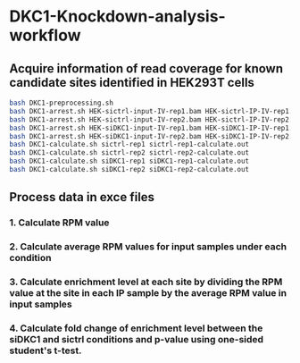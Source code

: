 









# DKC1-Knockdown-analysis-workflow
## Acquire information of read coverage for known candidate sites identified in HEK293T cells 
```bash
bash DKC1-preprocessing.sh
bash DKC1-arrest.sh HEK-sictrl-input-IV-rep1.bam HEK-sictrl-IP-IV-rep1.bam ELAP-HEK-all.bed sictrl-rep1.out
bash DKC1-arrest.sh HEK-sictrl-input-IV-rep2.bam HEK-sictrl-IP-IV-rep2.bam ELAP-HEK-all.bed sictrl-rep2.out
bash DKC1-arrest.sh HEK-siDKC1-input-IV-rep1.bam HEK-siDKC1-IP-IV-rep1.bam ELAP-HEK-all.bed siDKC1-rep1.out
bash DKC1-arrest.sh HEK-siDKC1-input-IV-rep2.bam HEK-siDKC1-IP-IV-rep2.bam ELAP-HEK-all.bed siDKC1-rep2.out
bash DKC1-calculate.sh sictrl-rep1 sictrl-rep1-calculate.out
bash DKC1-calculate.sh sictrl-rep2 sictrl-rep2-calculate.out
bash DKC1-calculate.sh siDKC1-rep1 siDKC1-rep1-calculate.out
bash DKC1-calculate.sh siDKC1-rep2 siDKC1-rep2-calculate.out
```
## Process data in exce files
### 1. Calculate RPM value
### 2. Calculate average RPM values for input samples under each condition
### 3. Calculate enrichment level at each site by dividing the RPM value at the site in each IP sample by the average RPM value in input samples
### 4. Calculate fold change of enrichment level between the siDKC1 and sictrl conditions and p-value using one-sided student's t-test.
